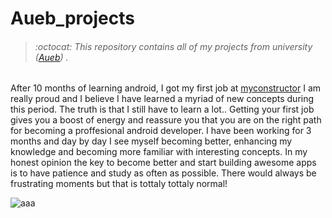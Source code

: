 # Aueb_projects
> ###### :octocat: This repository contains all of my projects from university ([Aueb](https://www.aueb.gr/)) .


After 10 months of learning android, I got my first job at [myconstructor](https://myconstructor.gr/)
I am really proud and I believe I have learned a myriad of new concepts during this period.
The truth is that I still have to learn a lot..
Getting your first job gives you a boost of energy and reassure you that you are on the right path for becoming a proffesional android developer.
I have been working for 3 months and day by day I see myself becoming better, enhancing my knowledge and becoming more familiar with interesting concepts. In my honest opinion the key to become better and start building awesome apps is to have patience and study as often as possible. There would always be frustrating moments but that is tottaly tottaly normal!

![aaa](https://i.imgur.com/40uh3iJ.png)
